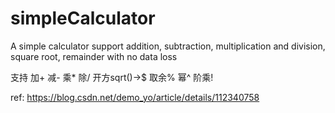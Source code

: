 # simpleCalculator
A simple calculator support addition, subtraction, multiplication and division, square root, remainder with no data loss

支持 加+ 减- 乘* 除/ 开方sqrt()->$ 取余% 幂^ 阶乘!

ref: https://blog.csdn.net/demo_yo/article/details/112340758